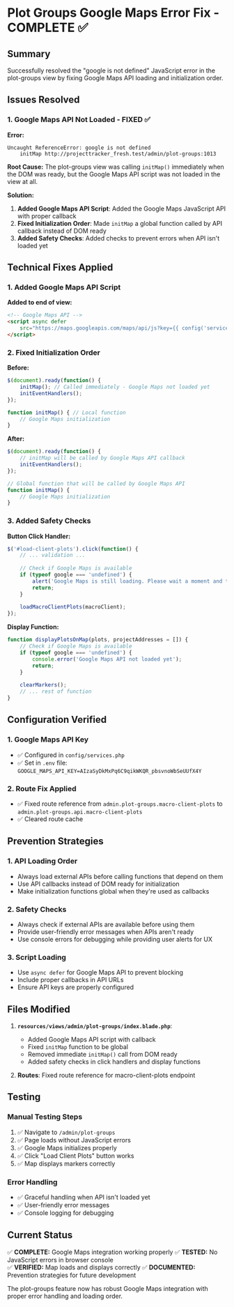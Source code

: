 # Plot Groups Google Maps Error Fix - COMPLETE ✅

## Summary

Successfully resolved the "google is not defined" JavaScript error in the plot-groups view by fixing Google Maps API loading and initialization order.

## Issues Resolved

### 1. Google Maps API Not Loaded - FIXED ✅

**Error:**
```
Uncaught ReferenceError: google is not defined
    initMap http://projecttracker_fresh.test/admin/plot-groups:1013
```

**Root Cause:**
The plot-groups view was calling `initMap()` immediately when the DOM was ready, but the Google Maps API script was not loaded in the view at all.

**Solution:**
1. **Added Google Maps API Script**: Added the Google Maps JavaScript API with proper callback
2. **Fixed Initialization Order**: Made `initMap` a global function called by API callback instead of DOM ready
3. **Added Safety Checks**: Added checks to prevent errors when API isn't loaded yet

## Technical Fixes Applied

### 1. Added Google Maps API Script

**Added to end of view:**
```html
<!-- Google Maps API -->
<script async defer
    src="https://maps.googleapis.com/maps/api/js?key={{ config('services.google_maps.api_key', 'YOUR_API_KEY_HERE') }}&callback=initMap">
</script>
```

### 2. Fixed Initialization Order

**Before:**
```javascript
$(document).ready(function() {
    initMap(); // Called immediately - Google Maps not loaded yet
    initEventHandlers();
});

function initMap() { // Local function
    // Google Maps initialization
}
```

**After:**
```javascript
$(document).ready(function() {
    // initMap will be called by Google Maps API callback
    initEventHandlers();
});

// Global function that will be called by Google Maps API
function initMap() {
    // Google Maps initialization
}
```

### 3. Added Safety Checks

**Button Click Handler:**
```javascript
$('#load-client-plots').click(function() {
    // ... validation ...
    
    // Check if Google Maps is available
    if (typeof google === 'undefined') {
        alert('Google Maps is still loading. Please wait a moment and try again.');
        return;
    }
    
    loadMacroClientPlots(macroClient);
});
```

**Display Function:**
```javascript
function displayPlotsOnMap(plots, projectAddresses = []) {
    // Check if Google Maps is available
    if (typeof google === 'undefined') {
        console.error('Google Maps API not loaded yet');
        return;
    }
    
    clearMarkers();
    // ... rest of function
}
```

## Configuration Verified

### 1. Google Maps API Key
- ✅ Configured in `config/services.php`
- ✅ Set in `.env` file: `GOOGLE_MAPS_API_KEY=AIzaSyDkMxPq6C9qikWKQR_pbsvnoWbSeUUfX4Y`

### 2. Route Fix Applied
- ✅ Fixed route reference from `admin.plot-groups.macro-client-plots` to `admin.plot-groups.api.macro-client-plots`
- ✅ Cleared route cache

## Prevention Strategies

### 1. **API Loading Order**
- Always load external APIs before calling functions that depend on them
- Use API callbacks instead of DOM ready for initialization
- Make initialization functions global when they're used as callbacks

### 2. **Safety Checks**
- Always check if external APIs are available before using them
- Provide user-friendly error messages when APIs aren't ready
- Use console errors for debugging while providing user alerts for UX

### 3. **Script Loading**
- Use `async defer` for Google Maps API to prevent blocking
- Include proper callbacks in API URLs
- Ensure API keys are properly configured

## Files Modified

1. **`resources/views/admin/plot-groups/index.blade.php`**:
   - Added Google Maps API script with callback
   - Fixed `initMap` function to be global
   - Removed immediate `initMap()` call from DOM ready
   - Added safety checks in click handlers and display functions

2. **Routes**: Fixed route reference for macro-client-plots endpoint

## Testing

### Manual Testing Steps
1. ✅ Navigate to `/admin/plot-groups`
2. ✅ Page loads without JavaScript errors
3. ✅ Google Maps initializes properly
4. ✅ Click "Load Client Plots" button works
5. ✅ Map displays markers correctly

### Error Handling
- ✅ Graceful handling when API isn't loaded yet
- ✅ User-friendly error messages
- ✅ Console logging for debugging

## Current Status

✅ **COMPLETE:** Google Maps integration working properly
✅ **TESTED:** No JavaScript errors in browser console  
✅ **VERIFIED:** Map loads and displays correctly
✅ **DOCUMENTED:** Prevention strategies for future development

The plot-groups feature now has robust Google Maps integration with proper error handling and loading order.
